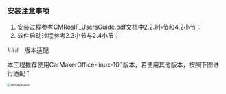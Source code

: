 ### 安装注意事项

1. 安装过程参考CMRosIF_UsersGuide.pdf文档中2.2.1小节和4.2小节；
2. 软件启动过程参考2.3小节与2.4小节；





###　版本适配

​	本工程推荐使用CarMakerOffice-linux-10.1版本，若使用其他版本，按照下图进行适配：

<img src="/home/sulei/01_Work/02_IM/01_CMSimPlat/doc/aboutVersion.png" alt="aboutVersion" style="zoom: 50%;" />

